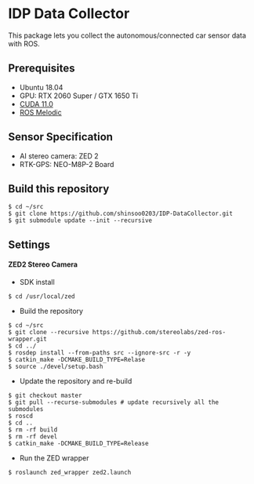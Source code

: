# IDP Data Collector

This package lets you collect the autonomous/connected car sensor data with ROS.

## Prerequisites

- Ubuntu 18.04
- GPU: RTX 2060 Super / GTX 1650 Ti
- [CUDA 11.0](https://developer.nvidia.com/cuda-downloads)
- [ROS Melodic](http://wiki.ros.org/melodic/Installation/Ubuntu)


## Sensor Specification

- AI stereo camera: ZED 2
- RTK-GPS: NEO-M8P-2 Board


## Build this repository
```
$ cd ~/src
$ git clone https://github.com/shinsoo0203/IDP-DataCollector.git
$ git submodule update --init --recursive
```


## Settings

#### ZED2 Stereo Camera

- SDK install
```
$ cd /usr/local/zed
```

- Build the repository
```
$ cd ~/src
$ git clone --recursive https://github.com/stereolabs/zed-ros-wrapper.git
$ cd ../
$ rosdep install --from-paths src --ignore-src -r -y
$ catkin_make -DCMAKE_BUILD_TYPE=Relase
$ source ./devel/setup.bash
```

- Update the repository and re-build
```
$ git checkout master
$ git pull --recurse-submodules # update recursively all the submodules
$ roscd
$ cd ..
$ rm -rf build
$ rm -rf devel
$ catkin_make -DCMAKE_BUILD_TYPE=Release
```

- Run the ZED wrapper
```
$ roslaunch zed_wrapper zed2.launch
```
